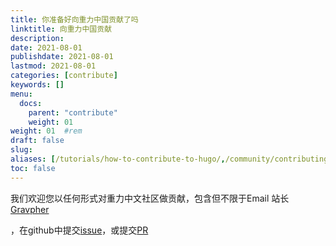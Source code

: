 ```yaml
---
title: 你准备好向重力中国贡献了吗
linktitle: 向重力中国贡献
description: 
date: 2021-08-01
publishdate: 2021-08-01
lastmod: 2021-08-01
categories: [contribute]
keywords: []
menu:
  docs:
    parent: "contribute"
    weight: 01
weight: 01	#rem
draft: false
slug:
aliases: [/tutorials/how-to-contribute-to-hugo/,/community/contributing/]
toc: false
---
```


我们欢迎您以任何形式对重力中文社区做贡献，包含但不限于Email 站长[Gravpher](mailto:goujianing19@mails.ucas.ac.cn)

，在github中提交[issue](https://github.com/Gravity-Geodesy-China-Community/Gravity-Geodesy-China-Community.github.io/issues)，或提交[PR](https://github.com/Gravity-Geodesy-China-Community/Gravity-Geodesy-China-Community.github.io/pulls)

